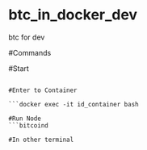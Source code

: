 # btc_in_docker_dev
btc for dev 

#Commands 

#Start

```docker-compose up -d 

#Enter to Container

```docker exec -it id_container bash

#Run Node
```bitcoind

#In other terminal 


